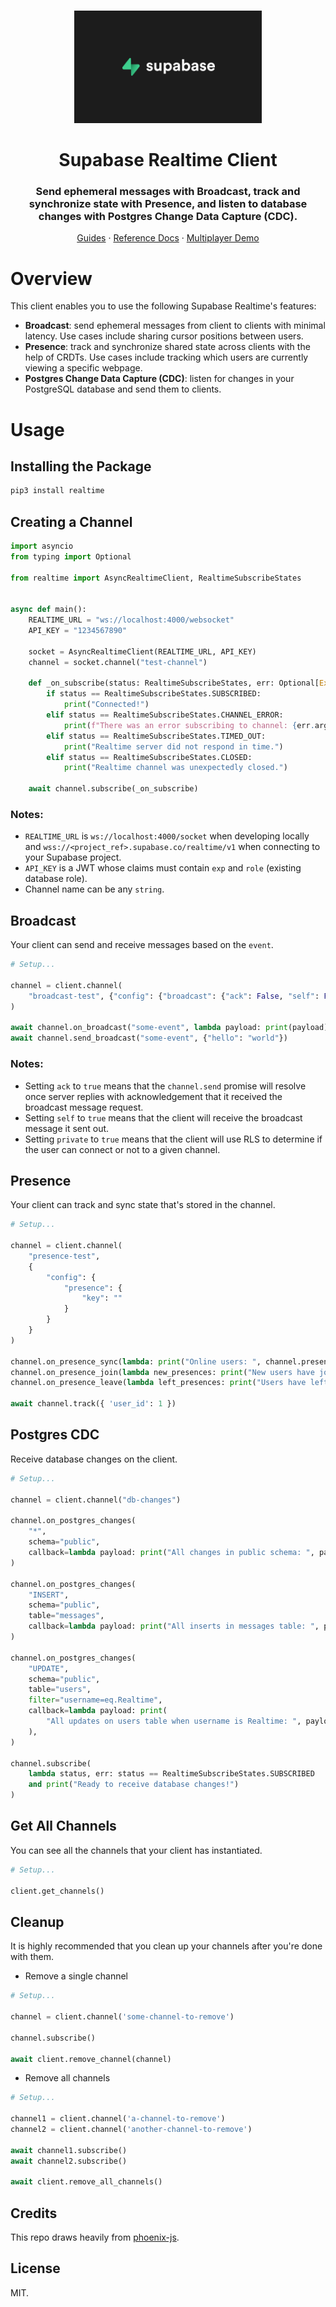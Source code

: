 <br />
<p align="center">
  <a href="https://supabase.io">
        <picture>
      <source media="(prefers-color-scheme: dark)" srcset="https://raw.githubusercontent.com/supabase/supabase/main/packages/common/assets/images/supabase-logo-wordmark--dark.svg">
      <source media="(prefers-color-scheme: light)" srcset="https://raw.githubusercontent.com/supabase/supabase/main/packages/common/assets/images/supabase-logo-wordmark--light.svg">
      <img alt="Supabase Logo" width="300" src="https://raw.githubusercontent.com/supabase/supabase/main/packages/common/assets/images/logo-preview.jpg">
    </picture>
  </a>

  <h1 align="center">Supabase Realtime Client</h1>

  <h3 align="center">Send ephemeral messages with <b>Broadcast</b>, track and synchronize state with <b>Presence</b>, and listen to database changes with <b>Postgres Change Data Capture (CDC)</b>.</h3>

  <p align="center">
    <a href="https://supabase.com/docs/guides/realtime">Guides</a>
    ·
    <a href="https://supabase.com/docs/reference/python">Reference Docs</a>
    ·
    <a href="https://multiplayer.dev">Multiplayer Demo</a>
  </p>
</p>

# Overview

This client enables you to use the following Supabase Realtime's features:

- **Broadcast**: send ephemeral messages from client to clients with minimal latency. Use cases include sharing cursor positions between users.
- **Presence**: track and synchronize shared state across clients with the help of CRDTs. Use cases include tracking which users are currently viewing a specific webpage.
- **Postgres Change Data Capture (CDC)**: listen for changes in your PostgreSQL database and send them to clients.

# Usage

## Installing the Package

```bash
pip3 install realtime
```

## Creating a Channel

```python
import asyncio
from typing import Optional

from realtime import AsyncRealtimeClient, RealtimeSubscribeStates


async def main():
    REALTIME_URL = "ws://localhost:4000/websocket"
    API_KEY = "1234567890"

    socket = AsyncRealtimeClient(REALTIME_URL, API_KEY)
    channel = socket.channel("test-channel")

    def _on_subscribe(status: RealtimeSubscribeStates, err: Optional[Exception]):
        if status == RealtimeSubscribeStates.SUBSCRIBED:
            print("Connected!")
        elif status == RealtimeSubscribeStates.CHANNEL_ERROR:
            print(f"There was an error subscribing to channel: {err.args}")
        elif status == RealtimeSubscribeStates.TIMED_OUT:
            print("Realtime server did not respond in time.")
        elif status == RealtimeSubscribeStates.CLOSED:
            print("Realtime channel was unexpectedly closed.")

    await channel.subscribe(_on_subscribe)
```

### Notes:

- `REALTIME_URL` is `ws://localhost:4000/socket` when developing locally and `wss://<project_ref>.supabase.co/realtime/v1` when connecting to your Supabase project.
- `API_KEY` is a JWT whose claims must contain `exp` and `role` (existing database role).
- Channel name can be any `string`.

## Broadcast

Your client can send and receive messages based on the `event`.

```python
# Setup...

channel = client.channel(
    "broadcast-test", {"config": {"broadcast": {"ack": False, "self": False}}}
)

await channel.on_broadcast("some-event", lambda payload: print(payload)).subscribe()
await channel.send_broadcast("some-event", {"hello": "world"})
```

### Notes:

- Setting `ack` to `true` means that the `channel.send` promise will resolve once server replies with acknowledgement that it received the broadcast message request.
- Setting `self` to `true` means that the client will receive the broadcast message it sent out.
- Setting `private` to `true` means that the client will use RLS to determine if the user can connect or not to a given channel.

## Presence

Your client can track and sync state that's stored in the channel.

```python
# Setup...

channel = client.channel(
    "presence-test",
    {
        "config": {
            "presence": {
                "key": ""
            }
        }
    }
)

channel.on_presence_sync(lambda: print("Online users: ", channel.presence_state()))
channel.on_presence_join(lambda new_presences: print("New users have joined: ", new_presences))
channel.on_presence_leave(lambda left_presences: print("Users have left: ", left_presences))

await channel.track({ 'user_id': 1 })
```

## Postgres CDC

Receive database changes on the client.

```python
# Setup...

channel = client.channel("db-changes")

channel.on_postgres_changes(
    "*",
    schema="public",
    callback=lambda payload: print("All changes in public schema: ", payload),
)

channel.on_postgres_changes(
    "INSERT",
    schema="public",
    table="messages",
    callback=lambda payload: print("All inserts in messages table: ", payload),
)

channel.on_postgres_changes(
    "UPDATE",
    schema="public",
    table="users",
    filter="username=eq.Realtime",
    callback=lambda payload: print(
        "All updates on users table when username is Realtime: ", payload
    ),
)

channel.subscribe(
    lambda status, err: status == RealtimeSubscribeStates.SUBSCRIBED
    and print("Ready to receive database changes!")
)
```

## Get All Channels

You can see all the channels that your client has instantiated.

```python
# Setup...

client.get_channels()
```

## Cleanup

It is highly recommended that you clean up your channels after you're done with them.

- Remove a single channel

```python
# Setup...

channel = client.channel('some-channel-to-remove')

channel.subscribe()

await client.remove_channel(channel)
```

- Remove all channels

```python
# Setup...

channel1 = client.channel('a-channel-to-remove')
channel2 = client.channel('another-channel-to-remove')

await channel1.subscribe()
await channel2.subscribe()

await client.remove_all_channels()
```

## Credits

This repo draws heavily from [phoenix-js](https://github.com/phoenixframework/phoenix/tree/master/assets/js/phoenix).

## License

MIT.
